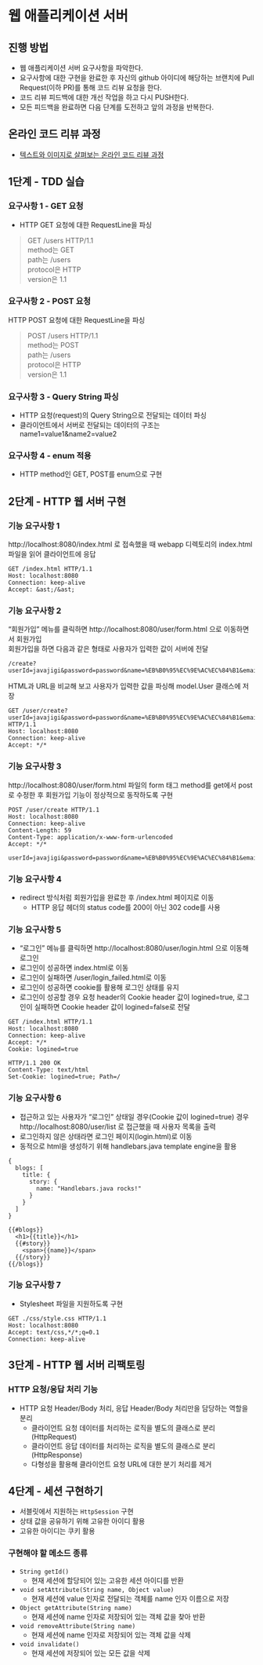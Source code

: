 # 웹 애플리케이션 서버

## 진행 방법

* 웹 애플리케이션 서버 요구사항을 파악한다.
* 요구사항에 대한 구현을 완료한 후 자신의 github 아이디에 해당하는 브랜치에 Pull Request(이하 PR)를 통해 코드 리뷰 요청을 한다.
* 코드 리뷰 피드백에 대한 개선 작업을 하고 다시 PUSH한다.
* 모든 피드백을 완료하면 다음 단계를 도전하고 앞의 과정을 반복한다.

## 온라인 코드 리뷰 과정

* [텍스트와 이미지로 살펴보는 온라인 코드 리뷰 과정](https://github.com/next-step/nextstep-docs/tree/master/codereview)

## 1단계 - TDD 실습

### 요구사항 1 - GET 요청

- HTTP GET 요청에 대한 RequestLine을 파싱

> GET /users HTTP/1.1  
> method는 GET  
> path는 /users  
> protocol은 HTTP  
> version은 1.1


### 요구사항 2 - POST 요청

HTTP POST 요청에 대한 RequestLine을 파싱

> POST /users HTTP/1.1  
> method는 POST  
> path는 /users  
> protocol은 HTTP  
> version은 1.1

### 요구사항 3 - Query String 파싱
- HTTP 요청(request)의 Query String으로 전달되는 데이터 파싱
- 클라이언트에서 서버로 전달되는 데이터의 구조는 name1=value1&name2=value2

### 요구사항 4 - enum 적용
- HTTP method인 GET, POST를 enum으로 구현


## 2단계 - HTTP 웹 서버 구현


### 기능 요구사항 1

http://localhost:8080/index.html 로 접속했을 때 webapp 디렉토리의 index.html 파일을 읽어 클라이언트에 응답

``` text
GET /index.html HTTP/1.1
Host: localhost:8080
Connection: keep-alive
Accept: &ast;/&ast;
```


### 기능 요구사항 2

“회원가입” 메뉴를 클릭하면 http://localhost:8080/user/form.html 으로 이동하면서 회원가입  
회원가입을 하면 다음과 같은 형태로 사용자가 입력한 값이 서버에 전달

```text
/create?userId=javajigi&password=password&name=%EB%B0%95%EC%9E%AC%EC%84%B1&email=javajigi%40slipp.net
```

HTML과 URL을 비교해 보고 사용자가 입력한 값을 파싱해 model.User 클래스에 저장

```text
GET /user/create?userId=javajigi&password=password&name=%EB%B0%95%EC%9E%AC%EC%84%B1&email=javajigi%40slipp.net HTTP/1.1
Host: localhost:8080
Connection: keep-alive
Accept: */*
```


### 기능 요구사항 3

http://localhost:8080/user/form.html 파일의 form 태그 method를 get에서 post로 수정한 후 회원가입 기능이 정상적으로 동작하도록 구현

```text
POST /user/create HTTP/1.1
Host: localhost:8080
Connection: keep-alive
Content-Length: 59
Content-Type: application/x-www-form-urlencoded
Accept: */*

userId=javajigi&password=password&name=%EB%B0%95%EC%9E%AC%EC%84%B1&email=javajigi%40slipp.net
```


### 기능 요구사항 4

- redirect 방식처럼 회원가입을 완료한 후 /index.html 페이지로 이동
  - HTTP 응답 헤더의 status code를 200이 아닌 302 code를 사용


### 기능 요구사항 5

- “로그인” 메뉴를 클릭하면 http://localhost:8080/user/login.html 으로 이동해 로그인
- 로그인이 성공하면 index.html로 이동
- 로그인이 실패하면 /user/login_failed.html로 이동
- 로그인이 성공하면 cookie를 활용해 로그인 상태를 유지 
- 로그인이 성공할 경우 요청 header의 Cookie header 값이 logined=true, 로그인이 실패하면 Cookie header 값이 logined=false로 전달

```text
GET /index.html HTTP/1.1
Host: localhost:8080
Connection: keep-alive
Accept: */*
Cookie: logined=true
```

```text
HTTP/1.1 200 OK
Content-Type: text/html
Set-Cookie: logined=true; Path=/
```


### 기능 요구사항 6
- 접근하고 있는 사용자가 “로그인” 상태일 경우(Cookie 값이 logined=true) 경우 http://localhost:8080/user/list 로 접근했을 때 사용자 목록을 출력
- 로그인하지 않은 상태라면 로그인 페이지(login.html)로 이동
- 동적으로 html을 생성하기 위해 handlebars.java template engine을 활용

```text
{
  blogs: [
    title: {
      story: {
        name: "Handlebars.java rocks!"
      }
    }
  ]
}
```

```text
{{#blogs}}
  <h1>{{title}}</h1>
  {{#story}}
    <span>{{name}}</span>
  {{/story}}
{{/blogs}}
```


### 기능 요구사항 7

- Stylesheet 파일을 지원하도록 구현

```text
GET ./css/style.css HTTP/1.1
Host: localhost:8080
Accept: text/css,*/*;q=0.1
Connection: keep-alive
```



## 3단계 - HTTP 웹 서버 리팩토링

### HTTP 요청/응답 처리 기능

- HTTP 요청 Header/Body 처리, 응답 Header/Body 처리만을 담당하는 역할을 분리
  - 클라이언트 요청 데이터를 처리하는 로직을 별도의 클래스로 분리(HttpRequest)
  - 클라이언트 응답 데이터를 처리하는 로직을 별도의 클래스로 분리(HttpResponse)
  - 다형성을 활용해 클라이언트 요청 URL에 대한 분기 처리를 제거



## 4단계 - 세션 구현하기

- 서블릿에서 지원하는 `HttpSession` 구현  
- 상태 값을 공유하기 위해 고유한 아이디 활용
- 고유한 아이디는 쿠키 활용

### 구현해야 할 메소드 종류

- `String getId()`
  - 현재 세션에 할당되어 있는 고유한 세션 아이디를 반환 
- `void setAttribute(String name, Object value)`
  - 현재 세션에 value 인자로 전달되는 객체를 name 인자 이름으로 저장 
- `Object getAttribute(String name)`
  -  현재 세션에 name 인자로 저장되어 있는 객체 값을 찾아 반환
- `void removeAttribute(String name)`
  - 현재 세션에 name 인자로 저장되어 있는 객체 값을 삭제
- `void invalidate()`
  - 현재 세션에 저장되어 있는 모든 값을 삭제

